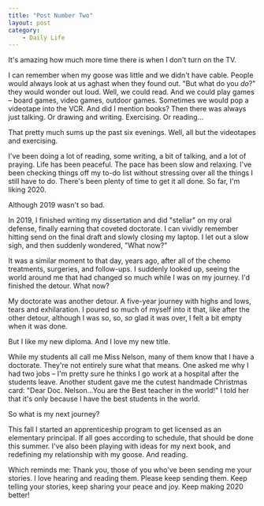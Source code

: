 ```yaml
---
title: "Post Number Two"
layout: post
category:
    - Daily Life
---
```

It&#39;s amazing how much more time there is when I don&#39;t turn on the TV.

I can remember when my goose was little and we didn&#39;t have cable. People would always look at us aghast when they found out. &quot;But what do you _do_?&quot; they would wonder out loud. Well, we could read. And we could play games – board games, video games, outdoor games. Sometimes we would pop a videotape into the VCR. And did I mention books? Then there was always just talking. Or drawing and writing. Exercising. Or reading…

That pretty much sums up the past six evenings. Well, all but the videotapes and exercising.

I&#39;ve been doing a lot of reading, some writing, a bit of talking, and a lot of praying. Life has been peaceful. The pace has been slow and relaxing. I&#39;ve been checking things off my to-do list without stressing over all the things I still have to do. There&#39;s been plenty of time to get it all done. So far, I&#39;m liking 2020.

Although 2019 wasn&#39;t so bad.

In 2019, I finished writing my dissertation and did &quot;stellar&quot; on my oral defense, finally earning that coveted doctorate. I can vividly remember hitting send on the final draft and slowly closing my laptop. I let out a slow sigh, and then suddenly wondered, &quot;What now?&quot;

It was a similar moment to that day, years ago, after all of the chemo treatments, surgeries, and follow-ups. I suddenly looked up, seeing the world around me that had changed so much while I was on my journey. I&#39;d finished the detour. What now?

My doctorate was another detour. A five-year journey with highs and lows, tears and exhilaration. I poured so much of myself into it that, like after the other detour, although I was so, so, _so_ glad it was over, I felt a bit empty when it was done.

But I like my new diploma. And I love my new title.

While my students all call me Miss Nelson, many of them know that I have a doctorate. They&#39;re not entirely sure what that means. One asked me why I had two jobs – I&#39;m pretty sure he thinks I go work at a hospital after the students leave. Another student gave me the cutest handmade Christmas card: &quot;Dear Doc. Nelson…You are the Best teacher in the world!&quot; I told her that it&#39;s only because I have the best students in the world.

So what is my next journey?

This fall I started an apprenticeship program to get licensed as an elementary principal. If all goes according to schedule, that should be done this summer. I&#39;ve also been playing with ideas for my next book, and redefining my relationship with my goose. And reading.

Which reminds me: Thank you, those of you who&#39;ve been sending me your stories. I love hearing and reading them. Please keep sending them. Keep telling your stories, keep sharing your peace and joy. Keep making 2020 better!
